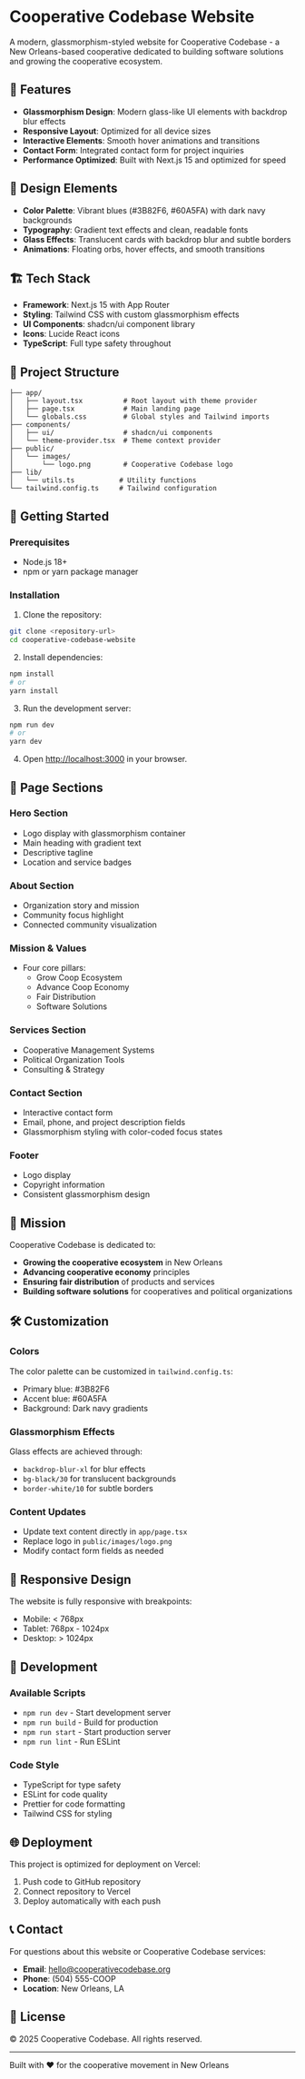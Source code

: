 # Cooperative Codebase Website

A modern, glassmorphism-styled website for Cooperative Codebase - a New Orleans-based cooperative dedicated to building software solutions and growing the cooperative ecosystem.

## 🌟 Features

- **Glassmorphism Design**: Modern glass-like UI elements with backdrop blur effects
- **Responsive Layout**: Optimized for all device sizes
- **Interactive Elements**: Smooth hover animations and transitions
- **Contact Form**: Integrated contact form for project inquiries
- **Performance Optimized**: Built with Next.js 15 and optimized for speed

## 🎨 Design Elements

- **Color Palette**: Vibrant blues (#3B82F6, #60A5FA) with dark navy backgrounds
- **Typography**: Gradient text effects and clean, readable fonts
- **Glass Effects**: Translucent cards with backdrop blur and subtle borders
- **Animations**: Floating orbs, hover effects, and smooth transitions

## 🏗️ Tech Stack

- **Framework**: Next.js 15 with App Router
- **Styling**: Tailwind CSS with custom glassmorphism effects
- **UI Components**: shadcn/ui component library
- **Icons**: Lucide React icons
- **TypeScript**: Full type safety throughout

## 📁 Project Structure

```
├── app/
│   ├── layout.tsx          # Root layout with theme provider
│   ├── page.tsx            # Main landing page
│   └── globals.css         # Global styles and Tailwind imports
├── components/
│   ├── ui/                 # shadcn/ui components
│   └── theme-provider.tsx  # Theme context provider
├── public/
│   └── images/
│       └── logo.png        # Cooperative Codebase logo
├── lib/
│   └── utils.ts           # Utility functions
└── tailwind.config.ts     # Tailwind configuration
```

## 🚀 Getting Started

### Prerequisites

- Node.js 18+ 
- npm or yarn package manager

### Installation

1. Clone the repository:
```bash
git clone <repository-url>
cd cooperative-codebase-website
```

2. Install dependencies:
```bash
npm install
# or
yarn install
```

3. Run the development server:
```bash
npm run dev
# or
yarn dev
```

4. Open [http://localhost:3000](http://localhost:3000) in your browser.

## 📄 Page Sections

### Hero Section
- Logo display with glassmorphism container
- Main heading with gradient text
- Descriptive tagline
- Location and service badges

### About Section
- Organization story and mission
- Community focus highlight
- Connected community visualization

### Mission & Values
- Four core pillars:
  - Grow Coop Ecosystem
  - Advance Coop Economy  
  - Fair Distribution
  - Software Solutions

### Services Section
- Cooperative Management Systems
- Political Organization Tools
- Consulting & Strategy

### Contact Section
- Interactive contact form
- Email, phone, and project description fields
- Glassmorphism styling with color-coded focus states

### Footer
- Logo display
- Copyright information
- Consistent glassmorphism design

## 🎯 Mission

Cooperative Codebase is dedicated to:

- **Growing the cooperative ecosystem** in New Orleans
- **Advancing cooperative economy** principles
- **Ensuring fair distribution** of products and services
- **Building software solutions** for cooperatives and political organizations

## 🛠️ Customization

### Colors
The color palette can be customized in `tailwind.config.ts`:
- Primary blue: #3B82F6
- Accent blue: #60A5FA
- Background: Dark navy gradients

### Glassmorphism Effects
Glass effects are achieved through:
- `backdrop-blur-xl` for blur effects
- `bg-black/30` for translucent backgrounds
- `border-white/10` for subtle borders

### Content Updates
- Update text content directly in `app/page.tsx`
- Replace logo in `public/images/logo.png`
- Modify contact form fields as needed

## 📱 Responsive Design

The website is fully responsive with breakpoints:
- Mobile: < 768px
- Tablet: 768px - 1024px  
- Desktop: > 1024px

## 🔧 Development

### Available Scripts

- `npm run dev` - Start development server
- `npm run build` - Build for production
- `npm run start` - Start production server
- `npm run lint` - Run ESLint

### Code Style

- TypeScript for type safety
- ESLint for code quality
- Prettier for code formatting
- Tailwind CSS for styling

## 🌐 Deployment

This project is optimized for deployment on Vercel:

1. Push code to GitHub repository
2. Connect repository to Vercel
3. Deploy automatically with each push

## 📞 Contact

For questions about this website or Cooperative Codebase services:

- **Email**: hello@cooperativecodebase.org
- **Phone**: (504) 555-COOP
- **Location**: New Orleans, LA

## 📄 License

© 2025 Cooperative Codebase. All rights reserved.

---

Built with ❤️ for the cooperative movement in New Orleans
